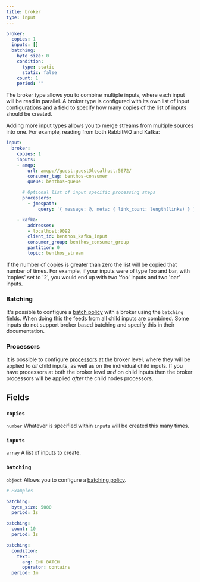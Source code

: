 ```yaml
---
title: broker
type: input
---
```


```yaml
broker:
  copies: 1
  inputs: []
  batching:
    byte_size: 0
    condition:
      type: static
      static: false
    count: 1
    period: ""
```

The broker type allows you to combine multiple inputs, where each input will be
read in parallel. A broker type is configured with its own list of input
configurations and a field to specify how many copies of the list of inputs
should be created.

Adding more input types allows you to merge streams from multiple sources into
one. For example, reading from both RabbitMQ and Kafka:

``` yaml
input:
  broker:
    copies: 1
    inputs:
    - amqp:
        url: amqp://guest:guest@localhost:5672/
        consumer_tag: benthos-consumer
        queue: benthos-queue

      # Optional list of input specific processing steps
      processors:
        - jmespath:
            query: '{ message: @, meta: { link_count: length(links) } }'

    - kafka:
        addresses:
        - localhost:9092
        client_id: benthos_kafka_input
        consumer_group: benthos_consumer_group
        partition: 0
        topic: benthos_stream
```

If the number of copies is greater than zero the list will be copied that number
of times. For example, if your inputs were of type foo and bar, with 'copies'
set to '2', you would end up with two 'foo' inputs and two 'bar' inputs.

### Batching

It's possible to configure a [batch policy](/docs/configuration/batching#batch-policy)
with a broker using the `batching` fields. When doing this the feeds
from all child inputs are combined. Some inputs do not support broker based
batching and specify this in their documentation.

### Processors

It is possible to configure [processors](/docs/components/processors/about) at
the broker level, where they will be applied to _all_ child inputs, as well as
on the individual child inputs. If you have processors at both the broker level
_and_ on child inputs then the broker processors will be applied _after_ the
child nodes processors.

## Fields

### `copies`

`number` Whatever is specified within `inputs` will be created this many times.
### `inputs`

`array` A list of inputs to create.
### `batching`

`object` Allows you to configure a [batching policy](/docs/configuration/batching).
```yaml
# Examples

batching:
  byte_size: 5000
  period: 1s

batching:
  count: 10
  period: 1s

batching:
  condition:
    text:
      arg: END BATCH
      operator: contains
  period: 1m

```
